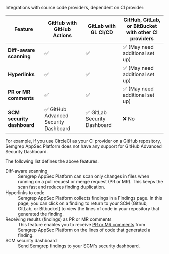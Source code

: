 Integrations with source code providers, dependent on CI provider:

| Feature                | GitHub with GitHub Actions | GitLab with GL CI/CD | GitHub, GitLab, or BitBucket with other CI providers |
| -------                | -------------------------- | ------------------   | -----------------------                  |
| **Diff-aware scanning**    | ✅                         | ✅                  | ✅  (May need additional set up) |
| **Hyperlinks**             | ✅                         | ✅                  | ✅  (May need additional set up) |
| **PR or MR comments**      | ✅                         | ✅                  | ✅  (May need additional set up) |
| **SCM security dashboard** | ✅ GitHub Advanced Security Dashboard | ✅ GitLab Security Dashboard | ❌ No |

For example, if you use CircleCI as your CI provider on a GitHub repository, Semgrep AppSec Platform does not have any support for GitHub Advanced Security Dashboard.

The following list defines the above features.

<dl>
    <dt>Diff-aware scanning</dt>
    <dd>Semgrep AppSec Platform can scan only changes in files when running on a pull request or merge request (PR or MR). This keeps the scan fast and reduces finding duplication.</dd>
    <dt>Hyperlinks to code</dt>
    <dd>Semgrep AppSec Platform collects findings in a Findings page. In this page, you can click on a finding to return to your SCM (Github, GitLab, or Bitbucket) to view the lines of code in your repository that generated the finding.</dd>
    <dt>Receiving results (findings) as PR or MR comments</dt>
    <dd>This feature enables you to receive <a href="/docs/semgrep-code/notifications/#github-pull-request-comments">PR or MR comments</a> from Semgrep AppSec Platform on the lines of code that generated a finding.</dd>
    <dt>SCM security dashboard</dt>
    <dd>Send Semgrep findings to your SCM's security dashboard.</dd>
</dl>
